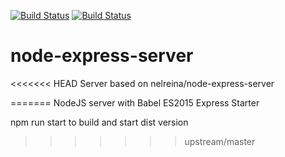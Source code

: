 [![Build Status](https://snap-ci.com/nelreina/mock-server/branch/master/build_image)](https://snap-ci.com/nelreina/mock-server/branch/master)
[![Build Status](https://travis-ci.org/nelreina/mock-server.svg?branch=master)](https://travis-ci.org/nelreina/mock-server)
# node-express-server
<<<<<<< HEAD
Server based on nelreina/node-express-server

=======
NodeJS server with Babel ES2015 Express Starter

npm run start to build and start dist version
>>>>>>> upstream/master
